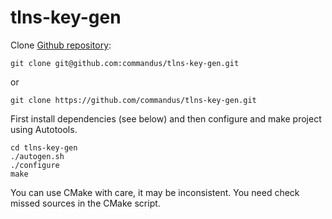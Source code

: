 # tlns-key-gen

Clone [Github repository](https://github.com/commandus/tlns-key-gen):
```
git clone git@github.com:commandus/tlns-key-gen.git
```
or
```
git clone https://github.com/commandus/tlns-key-gen.git
```

First install dependencies (see below) and then configure and make project using Autotools.

```
cd tlns-key-gen
./autogen.sh
./configure
make
```

You can use CMake with care, it may be inconsistent. You need check missed sources in the CMake script.
